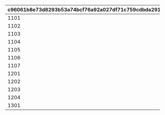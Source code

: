 |c96061b8e73d8293b53a74bcf76a92a027df71c759cdbda291c5c0914d2beece|4e39bdbab77370e5fb263919453fdb97a22d18155c398460a10723ad598e2714|c7adc4861e314646a5d9525f970ad69206a5f3dba07118212202867f1ea6da98|f78ed47acbfd5593cd23b3e47b8d6c53dfbd98f31fe5cd03f8ad356224346095|cd93739179b1f48858c4d10d1318821de57e788e528042f6d13c6296d01b4e2f|fe561780f3118636f46186970a6e6d109a7df58036dccdce9e422f2530ecc5b6|
| --- | --- | --- | --- | --- | --- |
|1101|0|0|20025|1|1|
|1102|0|0|20025|1|1|
|1103|1|5042002|20025|0|1|
|1104|0|0|20025|1|1|
|1105|1|5042003|20025|0|1|
|1106|0|0|20025|1|1|
|1107|2|5042005|20025|0|1|
|1201|1|5042007|20025|0|2|
|1202|2|5042007|20025|0|2|
|1203|0|0|20025|1|2|
|1204|0|0|20025|1|2|
|1301|0|0|20025|0|1|